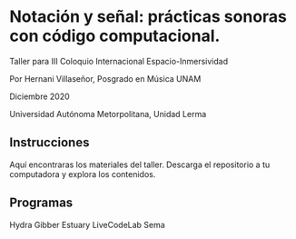 # Notación y señal: prácticas sonoras con código computacional.
Taller para III Coloquio Internacional Espacio-Inmersividad

Por Hernani Villaseñor, Posgrado en Música UNAM

Diciembre 2020

Universidad Autónoma Metorpolitana, Unidad Lerma 

## Instrucciones
Aquí encontraras los materiales del taller. Descarga el repositorio a tu computadora y explora los contenidos.

## Programas
Hydra
Gibber
Estuary
LiveCodeLab
Sema
